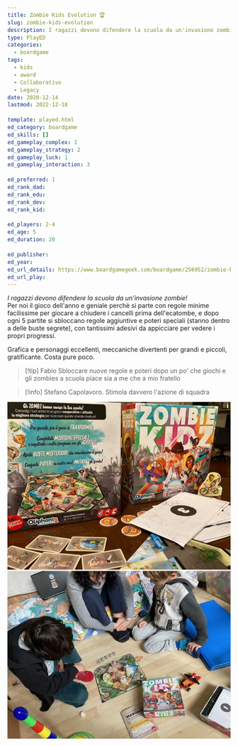 ```yaml
---
title: Zombie Kids Evolution 🏆
slug: zombie-kids-evolution
description: I ragazzi devono difendere la scuola da un'invasione zombie!
type: PlayED
categories:
  - boardgame
tags:
  - kids
  - award
  - Collaborativo
  - Legacy
date: 2020-12-14
lastmod: 2022-12-18

template: played.html
ed_category: boardgame
ed_skills: []
ed_gameplay_complex: 1
ed_gameplay_strategy: 2
ed_gameplay_luck: 1
ed_gameplay_interaction: 3

ed_preferred: 1
ed_rank_dad: 
ed_rank_edu: 
ed_rank_dev: 
ed_rank_kid: 

ed_players: 2-4
ed_age: 5
ed_duration: 20

ed_publisher: 
ed_year: 
ed_url_details: https://www.boardgamegeek.com/boardgame/256952/zombie-kidz-evolution
ed_url_play: 
---
```


*I ragazzi devono difendere la scuola da un'invasione zombie!*  
Per noi il gioco dell'anno e geniale perchè si parte con regole minime facilissime per giocare a chiudere i cancelli prima dell'ecatombe, e dopo ogni 5 partite si sbloccano regole aggiuntive e poteri speciali (stanno dentro a delle buste segrete), con tantissimi adesivi da appicciare per vedere i propri progressi.

Grafica e personaggi eccellenti, meccaniche divertenti per grandi e piccoli, gratificante. Costa pure poco.

> [!tip] Fabio
> Sbloccare nuove regole e poteri dopo un po' che giochi e gli zombies a scuola piace sia a me che a mio fratello

> [!info] Stefano
> Capolavoro. Stimola davvero l'azione di squadra

![](../../assets/img/played/boardgame/zombie_kidz.webp)
![](../../assets/img/played/boardgame/zombie_kidz2.webp)
